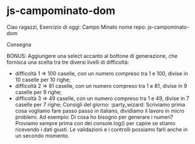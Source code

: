 # js-campominato-dom




Ciao ragazzi,
Esercizio di oggi: Campo Minato
nome repo: js-campominato-dom

Consegna
<!-- Copiamo la griglia fatta ieri nella nuova repo e aggiungiamo la logica del gioco (attenzione: non bisogna copiare tutta la cartella dell’esercizio ma solo l’index.html, e le cartelle js/ css/ con i relativi script e fogli di stile, per evitare problemi con l’inizializzazione di git). -->

<!-- Il computer deve generare 16 numeri casuali nello stesso range della difficoltà prescelta: le bombe. Attenzione: nella stessa cella può essere posizionata al massimo una bomba, perciò nell’array delle bombe non potranno esserci due numeri uguali. -->

<!-- In seguito l’utente clicca su una cella: se il numero è presente nella lista dei numeri generati - abbiamo calpestato una bomba - la cella si colora di rosso e la partita termina. Altrimenti la cella cliccata si colora di azzurro e l’utente può continuare a cliccare sulle altre celle. -->

<!-- La partita termina quando il giocatore clicca su una bomba o quando raggiunge il numero massimo possibile di numeri consentiti (ovvero quando ha rivelato tutte le celle che non sono bombe).
Al termine della partita il software deve comunicare il punteggio, cioè il numero di volte che l’utente ha cliccato su una cella che non era una bomba. -->

BONUS:
Aggiungere una select accanto al bottone di generazione, che fornisca una scelta tra tre diversi livelli di difficoltà:
- difficoltà 1 ⇒ 100 caselle, con un numero compreso tra 1 e 100, divise in 10 caselle per 10 righe;
- difficoltà 2 ⇒ 81 caselle, con un numero compreso tra 1 e 81, divise in 9 caselle per 9 righe;
- difficoltà 3 ⇒ 49 caselle, con un numero compreso tra 1 e 49, divise in 7 caselle per 7 righe;
Consigli del giorno: :party_wizard:
Scriviamo prima cosa vogliamo fare passo passo in italiano, dividiamo il lavoro in micro problemi.
Ad esempio:
Di cosa ho bisogno per generare i numeri?
Proviamo sempre prima con dei console.log() per capire se stiamo ricevendo i dati giusti.
Le validazioni e i controlli possiamo farli anche in un secondo momento.

